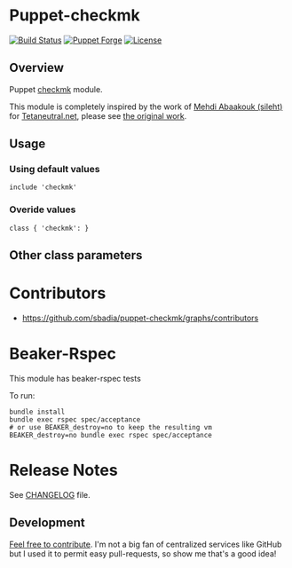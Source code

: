 # Puppet-checkmk

[![Build Status](https://travis-ci.org/sbadia/puppet-checkmk.png?branch=master)](https://travis-ci.org/sbadia/puppet-checkmk)
[![Puppet Forge](http://img.shields.io/puppetforge/v/sbadia/checkmk.svg)](https://forge.puppetlabs.com/sbadia/checkmk)
[![License](http://img.shields.io/:license-gpl3-blue.svg)](http://www.gnu.org/licenses/gpl-3.0.html)

## Overview

Puppet [checkmk](http://mathias-kettner.com/check_mk.html) module.

This module is completely inspired by the work of [Mehdi Abaakouk (sileht)](https://github.com/sileht) for [Tetaneutral.net](http://tetaneutral.net/), please see [the original work](https://chiliproject.tetaneutral.net/projects/git-tetaneutral-net/repository/puppet-checkmk).

## Usage

### Using default values

```puppet
include 'checkmk'
```

### Overide values

```puppet
class { 'checkmk': }
```

## Other class parameters

# Contributors

* https://github.com/sbadia/puppet-checkmk/graphs/contributors

# Beaker-Rspec

This module has beaker-rspec tests

To run:

```shell
bundle install
bundle exec rspec spec/acceptance
# or use BEAKER_destroy=no to keep the resulting vm
BEAKER_destroy=no bundle exec rspec spec/acceptance
```

# Release Notes

See [CHANGELOG](https://github.com/sbadia/puppet-checkmk/blob/master/CHANGELOG.md) file.

## Development

[Feel free to contribute](https://github.com/sbadia/puppet-checkmk/). I'm not a big fan of centralized services like GitHub but I used it to permit easy pull-requests, so show me that's a good idea!
